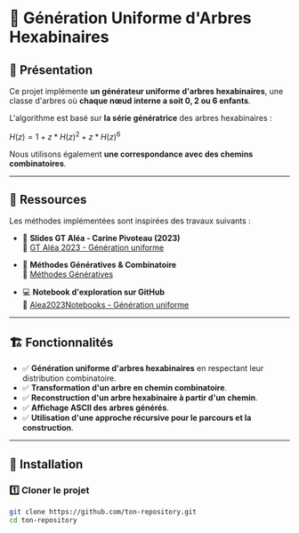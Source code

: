 # 🌳 Génération Uniforme d'Arbres Hexabinaires  

## 📌 Présentation
Ce projet implémente **un générateur uniforme d'arbres hexabinaires**, une classe d'arbres où **chaque nœud interne a soit 0, 2 ou 6 enfants**.  

L'algorithme est basé sur **la série génératrice** des arbres hexabinaires :  

$`H(z) = 1 + z*H(z)^2 + z*H(z)^6 `$

Nous utilisons également **une correspondance avec des chemins combinatoires**.

---

## 📖 Ressources  

Les méthodes implémentées sont inspirées des travaux suivants :  

- 📄 **Slides GT Aléa - Carine Pivoteau (2023)**  
  🔗 [GT Aléa 2023 - Génération uniforme](https://gt-alea.math.cnrs.fr/Archives/Pivoteau_alea2023_Slides.pdf)  

- 📄 **Méthodes Génératives & Combinatoire**  
  🔗 [Méthodes Génératives](http://jl.baril.u-bourgogne.fr/cmi4c.pdf)  

- 💻 **Notebook d'exploration sur GitHub**  
  🔗 [Alea2023Notebooks - Génération uniforme](https://github.com/CarinePivoteau/Alea2023Notebooks/blob/main/gR_binary_trees.ipynb)  

---

## 🏗️ Fonctionnalités

- ✅ **Génération uniforme d'arbres hexabinaires** en respectant leur distribution combinatoire.
- ✅ **Transformation d'un arbre en chemin combinatoire**.
- ✅ **Reconstruction d'un arbre hexabinaire à partir d'un chemin**.
- ✅ **Affichage ASCII des arbres générés**.
- ✅ **Utilisation d'une approche récursive pour le parcours et la construction**.

---

## 🚀 Installation

### **1️⃣ Cloner le projet**
```bash
git clone https://github.com/ton-repository.git
cd ton-repository
